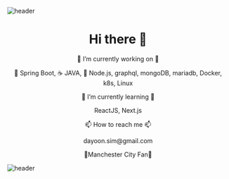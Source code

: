 ![header](https://capsule-render.vercel.app/api?type=slice&color=F3FA13&height=100&section=header&text=Hello%20World&fontSize=80)

<h1 align="center"> Hi there 👋 </h1>


<p align="center"> 🔭 I’m currently working on 🔭</p> <p align="center"> 🍃 Spring Boot,  ☕ JAVA, 🎉 Node.js, graphql, mongoDB, mariadb, Docker, k8s, Linux</p>
<p align="center"> 🌱 I’m currently learning 🌱 </p> <p align="center"> ReactJS, Next.js </p>
<p align="center"> 📫 How to reach me 📫 </p> <p align="center"> dayoon.sim@gmail.com </p>

<p align="center"> 💙Manchester City Fan💙 </p>





![header](https://capsule-render.vercel.app/api?type=slice&color=242BFA&height=100&section=footer)


